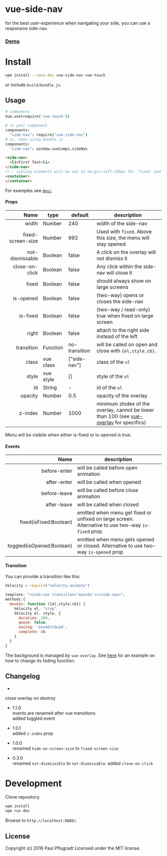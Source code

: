 # vue-side-nav

for the best user-experience when navigating your side, you can use a responsive side-nav.

### [Demo](https://vue-comps.github.io/vue-side-nav)


# Install

```sh
npm install --save-dev vue-side-nav vue-touch
```
or include `build/bundle.js`.

## Usage
```coffee
# somewhere
Vue.use(require('vue-touch'))

# in your component
components:
  "side-nav": require("vue-side-nav")
# or, when using bundle.js
components:
  "side-nav": window.vueComps.sideNav
```
```html
<side-nav>
  <li>First Text<li>
</side-nav>
<!-- sibling elements will be set to margin-left:240px for `fixed` and `is-fixed=true` -->
<container>
</container>
```
For examples see [`dev/`](dev/).

#### Props
Name | type | default | description
---:| --- | ---| ---
width | Number | 240 | width of the side-nav
fixed-screen-size | Number | 992 | Used with `fixed`. Above this size, the menu will stay opened.
not-dismissable | Boolean | false | A click on the overlay will not dismiss it
close-on-click | Boolean | false | Any click within the side-nav will close it
fixed | Boolean | false | should always show on large screens
is-opened | Boolean | false | (two-way) opens or closes the side-nav
is-fixed | Boolean | false | (two-way / read-only) true when fixed on large screen
right | Boolean | false | attach to the right side instead of the left
transition | Function | no-transition | will be called on open and close with `{el,style,cb}`.
class | vue class | ["side-nav"] | class of the `ul`
style | vue style | [] | style of the `ul`
id | String | - | id of the `ul`
opacity | Number | 0.5 | opacity of the overlay
z-index | Number | 1000 | minimum zIndex of the overlay, cannot be lower than 100 (see [vue-overlay](https://github.com/vue-comps/vue-overlay) for specifics)

Menu will be visibile when either is-fixed or is-opened is true.

#### Events
Name |  description
---:| ---
before-enter | will be called before open animation
after-enter |  will be called when opened
before-leave |  will be called before close animation
after-leave |  will be called when closed
fixed(isFixed:Boolean) | emitted when menu get fixed or unfixed on large screen. Alternative to use two-way `is-fixed` prop
toggled(isOpened:Boolean) | emitted when menu gets opened or closed. Alternative to use two-way `is-opened` prop

#### Transition

You can provide a transition like this:
```js
Velocity = require("velocity-animate")

template: "<side-nav transition='moveIn'></side-nav>",
methods:{
  moveIn: function ({el,style,cb}) {
    Velocity el, "stop"
    Velocity el, style, {
      duration: 300,
      queue: false,
      easing: 'easeOutQuad',
      complete: cb
    }
  }
}
```

The background is managed by `vue-overlay`.
See [here](https://github.com/vue-comps/vue-overlay#overlayfadeelopacitycb) for an example on how to change its fading function.

## Changelog
-  
close overlay on destroy  

- 1.1.0  
events are renamed after vue transitions  
added toggled event  

- 1.0.1  
added `z-index` prop  

- 1.0.0  
renamed `hide-on-screen-size` to `fixed-screen-size`  

- 0.3.0  
renamed `not-dismissible` to `not-dismissable`. added `close-on-click`  

# Development
Clone repository.
```sh
npm install
npm run dev
```
Browse to `http://localhost:8080/`.

## License
Copyright (c) 2016 Paul Pflugradt
Licensed under the MIT license.

